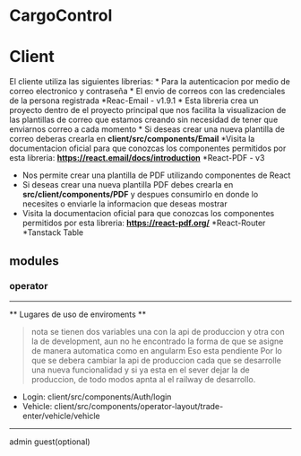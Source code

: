 # CargoControl

#  Client
El cliente utiliza las siguientes librerias:
    * Para la autenticacion por medio de correo electronico y contraseña
    * El envio de correos con las credenciales de la persona registrada
*Reac-Email - v1.9.1
    * Esta libreria crea un proyecto dentro de el proyecto principal que nos facilita la visualizacion de las plantillas de correo que estamos creando sin necesidad de tener que enviarnos correo a cada momento
    * Si deseas crear una nueva plantilla de correo deberas crearla en **client/src/components/Email**
    *Visita la documentacion oficial para que conozcas los componentes permitidos por esta libreria: **https://react.email/docs/introduction**
*React-PDF - v3
 *  Nos permite crear una plantilla de PDF utilizando componentes de React
 * Si deseas crear una nueva plantilla PDF debes crearla en **src/client/components/PDF** y despues consumirlo en    donde lo necesites o enviarle la informacion que deseas mostrar
 * Visita la documentacion oficial para que conozcas los componentes permitidos por esta libreria: **https://react-pdf.org/**
*React-Router
*Tanstack Table


## modules

### operator
---
** Lugares de uso de enviroments  **
> nota se tienen dos variables una con la api de produccion y otra con la de development, aun no he encontrado la forma de que se asigne de manera automatica como en angularm Eso esta pendiente Por lo que se debera cambiar la api de produccion cada que se desarrolle una nueva funcionalidad y si ya esta en el sever dejar la de produccion, de todo modos apnta al el railway de desarrollo.
 - Login: client/src/components/Auth/login
 - Vehicle: client/src/components/operator-layout/trade-enter/vehicle/vehicle
---
admin
guest(optional)
